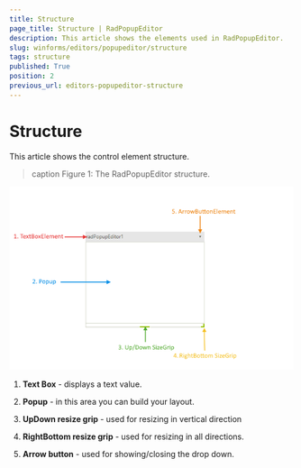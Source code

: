 ```yaml
---
title: Structure
page_title: Structure | RadPopupEditor
description: This article shows the elements used in RadPopupEditor. 
slug: winforms/editors/popupeditor/structure
tags: structure
published: True
position: 2
previous_url: editors-popupeditor-structure
---
```


# Structure

This article shows the control element structure.
>caption Figure 1: The RadPopupEditor structure.

![editors-popupeditor-structure 001](images/editors-popupeditor-structure001.png)

1. __Text Box__ - displays a text value.

1. __Popup__ - in this area you can build your layout.

1. __UpDown resize grip__ - used for resizing in vertical direction

1. __RightBottom resize grip__ - used for resizing in all directions.

1. __Arrow button__ - used for showing/closing the drop down.
            
